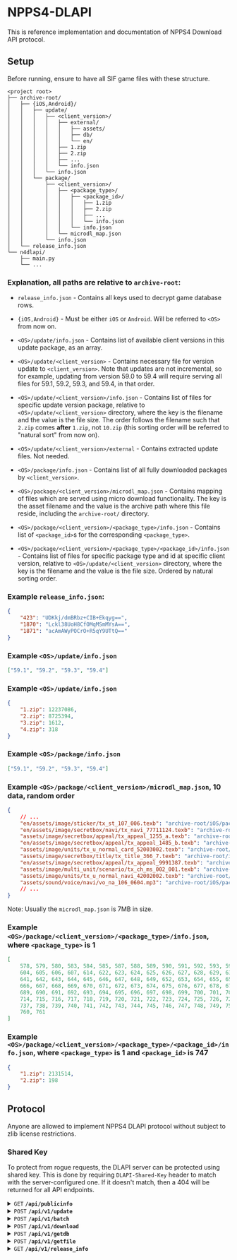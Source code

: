 NPPS4-DLAPI
=====

This is reference implementation and documentation of NPPS4 Download API protocol.

Setup
-----

Before running, ensure to have all SIF game files with these structure.

```
<project root>
├── archive-root/
│   ├── {iOS,Android}/
│   │   ├── update/
│   │   │   ├── <client_version>/
│   │   │   │   ├── external/
│   │   │   │   │   ├── assets/
│   │   │   │   │   ├── db/
│   │   │   │   │   └── en/
│   │   │   │   ├── 1.zip
│   │   │   │   ├── 2.zip
│   │   │   │   ├── ...
│   │   │   │   └── info.json
│   │   │   └── info.json
│   │   └── package/
│   │       ├── <client_version>/
│   │       │   ├── <package_type>/
│   │       │   │   ├── <package_id>/
│   │       │   │   │   ├── 1.zip
│   │       │   │   │   ├── 2.zip
│   │       │   │   │   ├── ...
│   │       │   │   │   └── info.json
│   │       │   │   └── info.json
│   │       │   └── microdl_map.json
│   │       └── info.json
│   └── release_info.json
└── n4dlapi/
    ├── main.py
    └── ...
```

### Explanation, all paths are relative to `archive-root`:

* `release_info.json` - Contains all keys used to decrypt game database rows.

* `{iOS,Android}` - Must be either `iOS` or `Android`. Will be referred to `<OS>` from now on.

* `<OS>/update/info.json` - Contains list of available client versions in this update package, as an array.

* `<OS>/update/<client_version>` - Contains necessary file for version update to `<client_version>`. Note that updates are not incremental, so for example, updating from version 59.0 to 59.4 will require serving all files for 59.1, 59.2, 59.3, and 59.4, in that order.

* `<OS>/update/<client_version>/info.json` - Contains list of files for specific update version package, relative to `<OS>/update/<client_version>` directory, where the key is the filename and the value is the file size. The order follows the filename such that `2.zip` comes **after** `1.zip`, not `10.zip` (this sorting order will be referred to "natural sort" from now on).

* `<OS>/update/<client_version>/external` - Contains extracted update files. Not needed.

* `<OS>/package/info.json` - Contains list of all fully downloaded packages by `<client_version>`.

* `<OS>/package/<client_version>/microdl_map.json` - Contains mapping of files which are served using micro download functionality. The key is the asset filename and the value is the archive path where this file reside, including the `archive-root/` directory.

* `<OS>/package/<client_version>/<package_type>/info.json` - Contains list of `<package_id>`s for the corresponding `<package_type>`.

* `<OS>/package/<client_version>/<package_type>/<package_id>/info.json` - Contains list of files for specific package type and id at specific client version, relative to `<OS>/update/<client_version>` directory, where the key is the filename and the value is the file size. Ordered by natural sorting order.

### Example `release_info.json`:

```json
{
	"423": "UDKkj/dmBRbz+CIB+Ekqyg==",
	"1870": "Lckl38UoH8CfOMqMSmMYsA==",
	"1871": "acAmAWyPOCrO+R5qY9UTtQ=="
}
```

### Example `<OS>/update/info.json`

```json
["59.1", "59.2", "59.3", "59.4"]
```

### Example `<OS>/update/info.json`

```json
{
	"1.zip": 12237086,
	"2.zip": 8725394,
	"3.zip": 1612,
	"4.zip": 318
}
```

### Example `<OS>/package/info.json`

```json
["59.1", "59.2", "59.3", "59.4"]
```

### Example `<OS>/package/<client_version>/microdl_map.json`, 10 data, random order

```json
{
	// ...
	"en/assets/image/sticker/tx_st_107_006.texb": "archive-root/iOS/package/59.4/4/0/336.zip",
	"en/assets/image/secretbox/navi/tx_navi_77711124.texb": "archive-root/iOS/package/59.4/4/0/66.zip",
	"assets/image/secretbox/appeal/tx_appeal_1255_a.texb": "archive-root/iOS/package/59.4/4/1820/1.zip",
	"en/assets/image/secretbox/appeal/tx_appeal_1485_b.texb": "archive-root/iOS/package/59.4/4/0/277.zip",
	"assets/image/units/tx_u_normal_card_52003002.texb": "archive-root/iOS/package/59.4/4/147/1.zip",
	"assets/image/secretbox/title/tx_title_366_7.texb": "archive-root/iOS/package/59.4/4/1262/1.zip",
	"en/assets/image/secretbox/appeal/tx_appeal_9991387.texb": "archive-root/iOS/package/59.4/4/0/37.zip",
	"assets/image/multi_unit/scenario/tx_ch_ms_002_001.texb": "archive-root/iOS/package/59.4/4/248/1.zip",
	"assets/image/units/tx_u_normal_navi_42002002.texb": "archive-root/iOS/package/59.4/4/0/130.zip",
	"assets/sound/voice/navi/vo_na_106_0604.mp3": "archive-root/iOS/package/59.4/4/0/328.zip"
	// ...
}
```

Note: Usually the `microdl_map.json` is 7MB in size.

### Example `<OS>/package/<client_version>/<package_type>/info.json`, where `<package_type>` is 1

```json
[
	578, 579, 580, 583, 584, 585, 587, 588, 589, 590, 591, 592, 593, 594, 595, 596, 597, 598, 599, 600, 601, 602, 603,
	604, 605, 606, 607, 614, 622, 623, 624, 625, 626, 627, 628, 629, 630, 631, 633, 634, 635, 636, 637, 638, 639, 640,
	641, 642, 643, 644, 645, 646, 647, 648, 649, 652, 653, 654, 655, 656, 657, 658, 659, 660, 661, 662, 663, 664, 665,
	666, 667, 668, 669, 670, 671, 672, 673, 674, 675, 676, 677, 678, 679, 680, 681, 682, 683, 684, 685, 686, 687, 688,
	689, 690, 691, 692, 693, 694, 695, 696, 697, 698, 699, 700, 701, 702, 703, 704, 705, 706, 707, 708, 709, 710, 712,
	714, 715, 716, 717, 718, 719, 720, 721, 722, 723, 724, 725, 726, 727, 728, 729, 730, 731, 732, 733, 734, 735, 736,
	737, 738, 739, 740, 741, 742, 743, 744, 745, 746, 747, 748, 749, 750, 751, 752, 753, 754, 755, 756, 757, 758, 759,
	760, 761
]
```

### Example `<OS>/package/<client_version>/<package_type>/<package_id>/info.json`, where `<package_type>` is 1 and `<package_id>` is 747

```json
{
	"1.zip": 2131514,
	"2.zip": 198
}
```

Protocol
-----

Anyone are allowed to implement NPPS4 DLAPI protocol without subject to zlib license restrictions.

### Shared Key

To protect from rogue requests, the DLAPI server can be protected using shared key. This is done by
requiring `DLAPI-Shared-Key` header to match with the server-configured one. If it doesn't match, then
a 404 will be returned for all API endpoints.

<details>
<summary><code>GET</code> <code><b>/api/publicinfo</b></code></summary>

Retrieve information about the DLAPI server. A special configuration can be specified to
always serve this public information without shared key header.

#### Responses

```jsonc
// HTTP Code 200
{
	// Can the API be accessed publicly?
	// This can still be false even if this endpoint is accessible.
	"publicApi": true,
	// NPPS4-DLAPI API compilance version.
	// Note that there's no "patch" version. Only "major" and "minor" version.
	"dlapiVersion": {
		"major": 1,
		"minor": 0
	},
	// How long the download link will last (in seconds)? 0 means last indefinitely.
	"serveTimeLimit": 0,
	// What's the latest game version?
	"gameVersion": "59.4",

	"application": {
		// Application-specific data goes here.
	}
}
```

</details>

<details>
<summary><code>POST</code> <code><b>/api/v1/update</b></code></summary>

Get download links for update package to the latest version available.

#### Parameters

> | name      | type     | data type      | description                              |
> |-----------|----------|----------------|------------------------------------------|
> | version   | required | string         | Old client version                       |
> | platform  | required | int            | Platform type. 1 for iOS, 2 for Android. |

#### Responses

```jsonc
// HTTP Code 200
[
	// ... more items
	// For each item in this array
	{
		// Direct link to download.
		// Link must be publicly accessible even without Shared Key header.
		"url": "http://localhost/download/update_59.4.zip",
		// Archive size in bytes.
		"size": 12345,
		"checksums": {
			// For checksums, MD5 and SHA256 is required.
			// Other checksums for application-specific usage is allowed.
			"md5": "d41d8cd98f00b204e9800998ecf8427e",
			"sha256": "e3b0c44298fc1c149afbf4c8996fb92427ae41e4649b934ca495991b7852b855",
		}
	}
	// ... more items
]
```

</details>

<details>
<summary><code>POST</code> <code><b>/api/v1/batch</b></code></summary>

Get all download links of package IDs for specific package type.

#### Parameters

> | name         | type     | data type | description                                            |
> |--------------|----------|-----------|--------------------------------------------------------|
> | package_type | required | int       | Package type. See below for valid `package_type`s.     |
> | platform     | required | int       | Platform type. 1 for iOS, 2 for Android.               |
> | exclude      | optional | list[int] | List of package ID to exclude. Defaults to empty list. |

#### Possible HTTP Code

* 200 - Request is fulfilled.
* 404 - Package not found.

#### Responses

```jsonc
// HTTP Code 200
[
	// ... more items
	// For each item in this array
	{
		// Direct link to download.
		// Link must be publicly accessible even without Shared Key header.
		"url": "http://localhost/download/0_0_59.4.zip",
		// The package ID group of this archive.
		"packageId": 0,
		// Archive size in bytes.
		"size": 12345,
		"checksums": {
			// For checksums, MD5 and SHA256 is required.
			// Other checksums for application-specific usage is allowed.
			"md5": "d41d8cd98f00b204e9800998ecf8427e",
			"sha256": "e3b0c44298fc1c149afbf4c8996fb92427ae41e4649b934ca495991b7852b855",
		}
	}
	// ... more items
]
```

</details>

<details>
<summary><code>POST</code> <code><b>/api/v1/download</b></code></summary>

Get download links for specific package type and package id.

#### Parameters

> | name         | type     | data type | description                                        |
> |--------------|----------|-----------|----------------------------------------------------|
> | package_type | required | int       | Package type. See below for valid `package_type`s. |
> | package_id   | required | int       | Package ID.   See below for valid `package_id`s.   |
> | platform     | required | int       | Platform type. 1 for iOS, 2 for Android.           |

#### Possible HTTP Code

* 200 - Request is fulfilled.
* 404 - Package not found.

#### Responses

```jsonc
// HTTP Code 200
[
	// ... more items
	// For each item in this array
	{
		// Direct link to download.
		// Link must be publicly accessible even without Shared Key header.
		"url": "http://localhost/download/0_0_59.4.zip",
		// Archive size in bytes.
		"size": 12345,
		"checksums": {
			// For checksums, MD5 and SHA256 is required.
			// Other checksums for application-specific usage is allowed.
			"md5": "d41d8cd98f00b204e9800998ecf8427e",
			"sha256": "e3b0c44298fc1c149afbf4c8996fb92427ae41e4649b934ca495991b7852b855",
		}
	}
	// ... more items
]
```

</details>

<details>
<summary><code>POST</code> <code><b>/api/v1/getdb</b></code></summary>

Get decrypted database file.

#### Parameters

> | name | type     | data type | description          |
> |------|----------|-----------|----------------------|
> | name | required | string    | Name of the database |

#### Possible HTTP Code

* 200 - Request is fulfilled. The contents of the whole SQLite3 database is sent. (`Content-Type: application/vnd.sqlite3`)
* 404 - Database not found.

</details>

<details>
<summary><code>POST</code> <code><b>/api/v1/getfile</b></code></summary>

Get single file from package type 4.

#### Parameters

> | name  | type     | data type      | description                |
> |-------|----------|----------------|----------------------------|
> | files | required | list of string | List of files to retrieve. |

#### Possible HTTP Code

* 200 - Request is fulfilled.

#### Responses
```jsonc
// HTTP Code 200
[
	// ... more items
	// For each item in this array
	{
		// Direct link to download.
		// Link must be publicly accessible even without Shared Key header.
		// If file is not found, then it still must provide valid-but-404 URL!
		"url": "http://localhost/download/assets/image/tx_foo.texb",
		// Archive size in bytes.
		// If the file is not found, the size must be 0.
		"size": 12345,
		"checksums": {
			// For checksums, MD5 and SHA256 is required.
			// Other checksums for application-specific usage is allowed.
			// If the file is not found, the hash of null input must be specified.
			"md5": "d41d8cd98f00b204e9800998ecf8427e",
			"sha256": "e3b0c44298fc1c149afbf4c8996fb92427ae41e4649b934ca495991b7852b855",
		}
	}
	// ... more items
]
```

</details>

<details>
<summary><code>GET</code> <code><b>/api/v1/release_info</b></code></summary>

Get available `release_info` keys.

#### Parameters

> | name | type     | data type | description          |
> |------|----------|-----------|----------------------|
> | name | required | string    | Name of the database |

#### Possible HTTP Code

* 200 - Request is fulfilled.

#### Responses
```jsonc
// HTTP Code 200
{
	// ... keys
	// The "key" is package_id for package_type 4, the value is gamedb row decryption key, base64-encoded.
	"423": "UDKkj/dmBRbz+CIB+Ekqyg==",
	"1874": "T18sDsU+81wLXTjCURNxJw=="
	// ... keys
}

</details>

**Note**: Application-specific endpoint must go through `/api/app` path!

### List of valid `<package_type>`s and where to find the `<package_id>`s:

* 0: Always 0.
* 1: `live_track_id` column in `live_track_m` table in `live/live.db_`
* 2: `scenario_chapter_id` column in `scenario_chapter_m` table in `scenario/scenario.db_`.
* 3: `unit_id` column in `subscenario_m` table in `subscenario/subscenario.db_`.
* 4: Not available. All possible package_id is stored server-side and only exposed at certain times at `release_info.json` key ID.
* 5: `event_scenario_id` column in `event_scenario_m` table in `event/event_common.db_`.
* 6: `multi_unit_scenario_id` column in `multi_unit_scenario_m` table in `multi_unit_scenario/multi_unit_scenario.db_`.

Note: `included_pkg_m` in `bootstrap.db_` contains list of preloaded packages.

Contributing
-----

Codebase in this reference implementation is formatted using [`black`](https://github.com/psf/black) formatter,
with max line of 120 lines (`-l 120`).

There's no CLA. Anyone is free to contribute.

License
-----

This reference implementation is licensed under zlib/libpng license.
